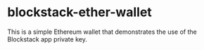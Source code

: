 # blockstack-ether-wallet

This is a simple Ethereum wallet that demonstrates the use of the Blockstack app private key.
